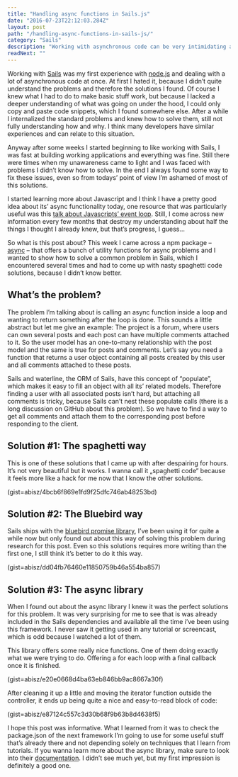 ```yaml
---
title: "Handling async functions in Sails.js"
date: "2016-07-23T22:12:03.284Z"
layout: post
path: "/handling-async-functions-in-sails-js/"
category: "Sails"
description: "Working with asynchronous code can be very intimidating at the beginning. When building a web server with the node framework Sails.js it's inevitable to deal with this. This blog post explores multiple solutions for a very common async issue."
readNext: ""
---
```

Working with [Sails](http://sailsjs.org/) was my first experience with [node.js](https://nodejs.org/en/) and dealing with a lot of asynchronous code at once. At first I hated it, because I didn’t quite understand the problems and therefore the solutions I found. Of course I knew what I had to do to make basic stuff work, but because I lacked a deeper understanding of what was going on under the hood, I could only copy and paste code snippets, which I found somewhere else. After a while I internalized the standard problems and knew how to solve them, still not fully understanding how and why. I think many developers have similar experiences and can relate to this situation.

Anyway after some weeks I started beginning to like working with Sails, I was fast at building working applications and everything was fine. Still there were times when my unawareness came to light and I was faced with problems I didn’t know how to solve. In the end I always found some way to fix these issues, even so from todays’ point of view I’m ashamed of most of this solutions.

I started learning more about Javascript and I think I have a pretty good idea about its’ async functionality today, one resource that was particularly useful was this [talk about Javascripts’ event loop](https://www.youtube.com/watch?v=8aGhZQkoFbQ). Still, I come across new information every few months that destroy my understanding about half the things I thought I already knew, but that’s progress, I guess…

So what is this post about? This week I came across a npm package – [async](https://github.com/caolan/async) –  that offers a bunch of utility functions for async problems and I wanted to show how to solve a common problem in Sails, which I encountered several times and had to come up with nasty spaghetti code solutions, because I didn’t know better.

## What’s the problem?
The problem I’m talking about is calling an async function inside a loop and wanting to return something after the loop is done. This sounds a little abstract but let me give an example: The project is a forum, where users can own several posts and each post can have multiple comments attached to it. So the user model has an one-to-many relationship with the post model and the same is true for posts and comments. Let’s say you need a function that returns a user object containing all posts created by this user and all comments attached to these posts.

Sails and waterline, the ORM of Sails, have this concept of “populate”, which makes it easy to fill an object with all its’ related models. Therefore finding a user with all associated posts isn’t hard, but attaching all comments is tricky, because Sails can’t nest these populate calls (there is a long discussion on GitHub about this problem). So we have to find a way to get all comments and attach them to the corresponding post before responding to the client.

## Solution #1: The spaghetti way
This is one of these solutions that I came up with after despairing for hours. It’s not very beautiful but it works. I wanna call it „spaghetti code“ because it feels more like a hack for me now that I know the other solutions.

(gist=abisz/4bcb6f869e1fd9f25dfc746ab48253bd)

## Solution #2: The Bluebird way
Sails ships with the [bluebird promise library](https://github.com/petkaantonov/bluebird), I’ve been using it for quite a while now but only found out about this way of solving this problem during research for this post. Even so this solutions requires more writing than the first one, I still think it’s better to do it this way.

(gist=abisz/dd04fb76460e11850759b46a554ba857)

## Solution #3: The async library
When I found out about the async library I knew it was the perfect solutions for this problem. It was very surprising for me to see that is was already included in the Sails dependencies and available all the time i’ve been using this framework. I never saw it getting used in any tutorial or screencast, which is odd because I watched a lot of them.

This library offers some really nice functions. One of them doing exactly what we were trying to do. Offering a for each loop with a final callback once it is finished.

(gist=abisz/e20e0668d4ba63eb846bb9ac8667a30f)

After cleaning it up a little and moving the iterator function outside the controller, it ends up being quite a nice and easy-to-read block of code:

(gist=abisz/e87124c557c3d30b68f9b63b8d4638f5)

I hope this post was informative. What I learned from it was to check the package.json of the next framework I’m going to use for some useful stuff that’s already there and not depending solely on techniques that I learn from tutorials.
If you wanna learn more about the async library, make sure to look into their [documentation](http://caolan.github.io/async/docs.html). I didn’t see much yet, but my first impression is definitely a good one.